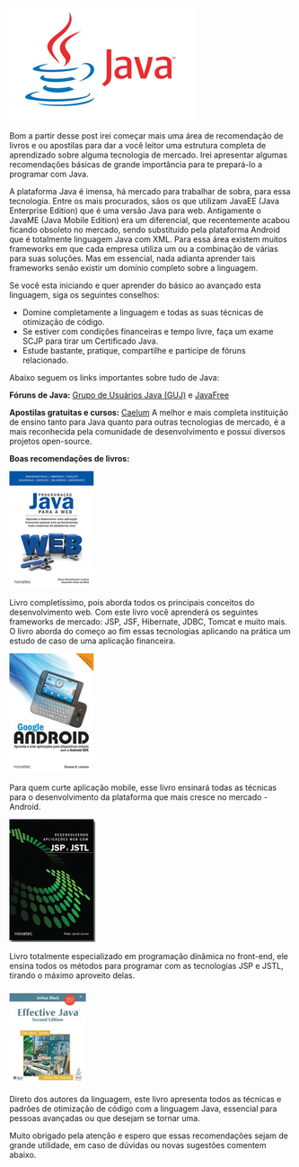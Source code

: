 ![Plataforma Java](../images/java-logo.jpg "Plataforma Java")

Bom a partir desse post irei começar mais uma área de recomendação de livros e ou apostilas para dar a você leitor uma estrutura completa de aprendizado sobre alguma tecnologia de mercado.
Irei apresentar algumas recomendações básicas de grande importância para te prepará-lo a programar com Java.

A plataforma Java é imensa, há mercado para trabalhar de sobra, para essa tecnologia. Entre os mais procurados, sãos os que utilizam JavaEE (Java Enterprise Edition) que é uma versão Java para web. Antigamente o JavaME (Java Mobile Edition) era um diferencial, que recentemente acabou ficando obsoleto no mercado, sendo substituído pela plataforma Android que é totalmente linguagem Java com XML.
Para essa área existem muitos frameworks em que cada empresa utiliza um ou a combinação de várias para suas soluções. Mas em essencial, nada adianta aprender tais frameworks senão existir um domínio completo sobre a linguagem.

Se você esta iniciando e quer aprender do básico ao avançado esta linguagem, siga os seguintes conselhos:

*   Domine completamente a linguagem e todas as suas técnicas de otimização de código.
*   Se estiver com condições financeiras e tempo livre, faça um exame SCJP para tirar um Certificado Java.
*   Estude bastante, pratique, compartilhe e participe de fóruns relacionado.

Abaixo seguem os links importantes sobre tudo de Java:

**Fóruns de Java:** [Grupo de Usuários Java (GUJ)](http://www.guj.com.br/ "Grupo de Usuários Java") e [JavaFree](http://javafree.uol.com.br "JavaFree")

**Apostilas gratuitas e cursos:** [Caelum](http://www.caelum.com.br/apostilas/ "Caelum")
A melhor e mais completa instituição de ensino tanto para Java quanto para outras tecnologias de mercado, é a mais reconhecida pela comunidade de desenvolvimento e possui diversos projetos open-source.

**Boas recomendações de livros:**

[![Programação Java Para Web.](../images/livro-java-web.jpg)](http://www.novatec.com.br/livros/javaparaweb/)

Livro completíssimo, pois aborda todos os principais conceitos do desenvolvimento web. Com este livro você aprenderá os seguintes frameworks de mercado: JSP, JSF, Hibernate, JDBC, Tomcat e muito mais. O livro aborda do começo ao fim essas tecnologias aplicando na prática um estudo de caso de uma aplicação financeira.

[![Google Android 2° Edição.](../images/livro-de-android.jpg)](http://www.novatec.com.br/livros/googleand2/)

Para quem curte aplicação mobile, esse livro ensinará todas as técnicas para o desenvolvimento da plataforma que mais cresce no mercado - Android.

[![Desenvolvendo Aplicações Web com JSP e JSTL](../images/livro-jsp-jstl.jpg)](http://www.novatec.com.br/livros/jspejstl/)

Livro totalmente especializado em programação dinâmica no front-end, ele ensina todos os métodos para programar com as tecnologias JSP e JSTL, tirando o máximo aproveito delas.

[![Java Efetivo 2° Edição.](../images/livro-java-efetivo.jpg)](http://www.livrariasaraiva.com.br/produto/2624886/java-efetivo-2-ed/)

Direto dos autores da linguagem, este livro apresenta todos as técnicas e padrões de otimização de código com a linguagem Java, essencial para pessoas avançadas ou que desejam se tornar uma.

Muito obrigado pela atenção e espero que essas recomendações sejam de grande utilidade, em caso de dúvidas ou novas sugestões comentem abaixo.